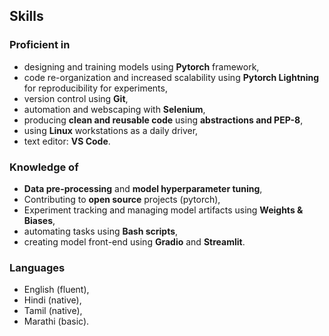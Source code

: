 ## Skills

### Proficient in

- designing and training models using **Pytorch** framework,
- code re-organization and increased scalability using **Pytorch Lightning** for reproducibility for experiments,
- version control using **Git**,
- automation and webscaping with **Selenium**,
- producing **clean and reusable code** using **abstractions and PEP-8**,
- using **Linux** workstations as a daily driver,
- text editor: **VS Code**.

### Knowledge of

- **Data pre-processing** and **model hyperparameter tuning**,
- Contributing to **open source** projects (pytorch),
- Experiment tracking and managing model artifacts using **Weights & Biases**,
- automating tasks using **Bash scripts**,
- creating model front-end using **Gradio** and **Streamlit**.

### Languages

- English (fluent),
- Hindi (native),
- Tamil (native),
- Marathi (basic).
